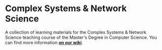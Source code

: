 # Complex Systems & Network Science

A collection of learning materials for the Complex Systems & Network Science teaching course of the
Master's Degree in Computer Science. You can find more information [**on our
wiki**](https://csunibo.github.io/wiki/raccolte-di-risorse/index.html).
